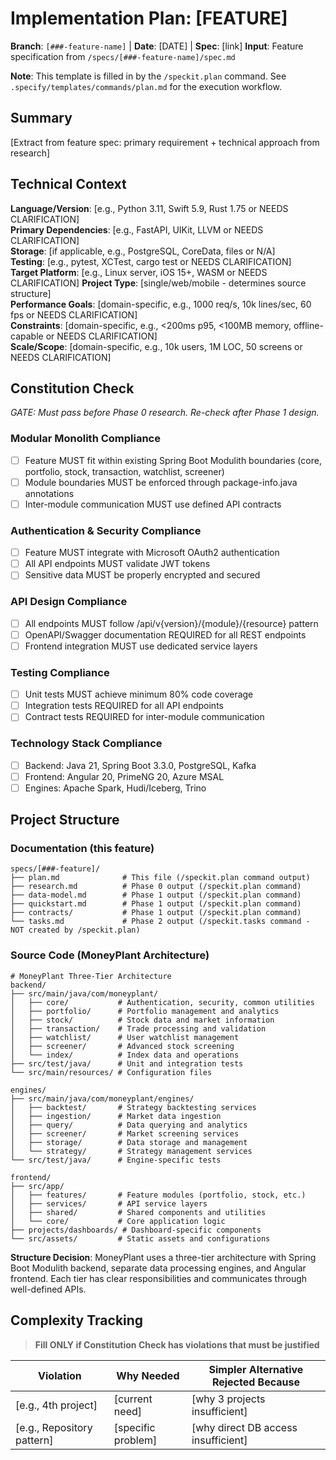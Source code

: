 # Implementation Plan: [FEATURE]

**Branch**: `[###-feature-name]` | **Date**: [DATE] | **Spec**: [link]
**Input**: Feature specification from `/specs/[###-feature-name]/spec.md`

**Note**: This template is filled in by the `/speckit.plan` command. See `.specify/templates/commands/plan.md` for the execution workflow.

## Summary

[Extract from feature spec: primary requirement + technical approach from research]

## Technical Context

<!--
  ACTION REQUIRED: Replace the content in this section with the technical details
  for the project. The structure here is presented in advisory capacity to guide
  the iteration process.
-->

**Language/Version**: [e.g., Python 3.11, Swift 5.9, Rust 1.75 or NEEDS CLARIFICATION]  
**Primary Dependencies**: [e.g., FastAPI, UIKit, LLVM or NEEDS CLARIFICATION]  
**Storage**: [if applicable, e.g., PostgreSQL, CoreData, files or N/A]  
**Testing**: [e.g., pytest, XCTest, cargo test or NEEDS CLARIFICATION]  
**Target Platform**: [e.g., Linux server, iOS 15+, WASM or NEEDS CLARIFICATION]
**Project Type**: [single/web/mobile - determines source structure]  
**Performance Goals**: [domain-specific, e.g., 1000 req/s, 10k lines/sec, 60 fps or NEEDS CLARIFICATION]  
**Constraints**: [domain-specific, e.g., <200ms p95, <100MB memory, offline-capable or NEEDS CLARIFICATION]  
**Scale/Scope**: [domain-specific, e.g., 10k users, 1M LOC, 50 screens or NEEDS CLARIFICATION]

## Constitution Check

*GATE: Must pass before Phase 0 research. Re-check after Phase 1 design.*

### Modular Monolith Compliance
- [ ] Feature MUST fit within existing Spring Boot Modulith boundaries (core, portfolio, stock, transaction, watchlist, screener)
- [ ] Module boundaries MUST be enforced through package-info.java annotations
- [ ] Inter-module communication MUST use defined API contracts

### Authentication & Security Compliance
- [ ] Feature MUST integrate with Microsoft OAuth2 authentication
- [ ] All API endpoints MUST validate JWT tokens
- [ ] Sensitive data MUST be properly encrypted and secured

### API Design Compliance
- [ ] All endpoints MUST follow /api/v{version}/{module}/{resource} pattern
- [ ] OpenAPI/Swagger documentation REQUIRED for all REST endpoints
- [ ] Frontend integration MUST use dedicated service layers

### Testing Compliance
- [ ] Unit tests MUST achieve minimum 80% code coverage
- [ ] Integration tests REQUIRED for all API endpoints
- [ ] Contract tests REQUIRED for inter-module communication

### Technology Stack Compliance
- [ ] Backend: Java 21, Spring Boot 3.3.0, PostgreSQL, Kafka
- [ ] Frontend: Angular 20, PrimeNG 20, Azure MSAL
- [ ] Engines: Apache Spark, Hudi/Iceberg, Trino

## Project Structure

### Documentation (this feature)

```text
specs/[###-feature]/
├── plan.md              # This file (/speckit.plan command output)
├── research.md          # Phase 0 output (/speckit.plan command)
├── data-model.md        # Phase 1 output (/speckit.plan command)
├── quickstart.md        # Phase 1 output (/speckit.plan command)
├── contracts/           # Phase 1 output (/speckit.plan command)
└── tasks.md             # Phase 2 output (/speckit.tasks command - NOT created by /speckit.plan)
```

### Source Code (MoneyPlant Architecture)

```text
# MoneyPlant Three-Tier Architecture
backend/
├── src/main/java/com/moneyplant/
│   ├── core/           # Authentication, security, common utilities
│   ├── portfolio/      # Portfolio management and analytics
│   ├── stock/          # Stock data and market information
│   ├── transaction/    # Trade processing and validation
│   ├── watchlist/      # User watchlist management
│   ├── screener/       # Advanced stock screening
│   └── index/          # Index data and operations
├── src/test/java/      # Unit and integration tests
└── src/main/resources/ # Configuration files

engines/
├── src/main/java/com/moneyplant/engines/
│   ├── backtest/       # Strategy backtesting services
│   ├── ingestion/      # Market data ingestion
│   ├── query/          # Data querying and analytics
│   ├── screener/       # Market screening services
│   ├── storage/        # Data storage and management
│   └── strategy/       # Strategy management services
└── src/test/java/      # Engine-specific tests

frontend/
├── src/app/
│   ├── features/       # Feature modules (portfolio, stock, etc.)
│   ├── services/       # API service layers
│   ├── shared/         # Shared components and utilities
│   └── core/           # Core application logic
├── projects/dashboards/ # Dashboard-specific components
└── src/assets/         # Static assets and configurations
```

**Structure Decision**: MoneyPlant uses a three-tier architecture with Spring Boot Modulith backend, separate data processing engines, and Angular frontend. Each tier has clear responsibilities and communicates through well-defined APIs.

## Complexity Tracking

> **Fill ONLY if Constitution Check has violations that must be justified**

| Violation | Why Needed | Simpler Alternative Rejected Because |
|-----------|------------|-------------------------------------|
| [e.g., 4th project] | [current need] | [why 3 projects insufficient] |
| [e.g., Repository pattern] | [specific problem] | [why direct DB access insufficient] |
